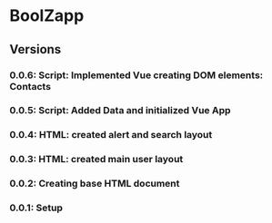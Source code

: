 # BoolZapp

## Versions

### 0.0.6: Script: Implemented Vue creating DOM elements: Contacts

### 0.0.5: Script: Added Data and initialized Vue App

### 0.0.4: HTML: created alert and search layout

### 0.0.3: HTML: created main user layout

### 0.0.2: Creating base HTML document

### 0.0.1: Setup
